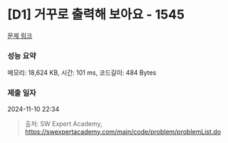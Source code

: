 # [D1] 거꾸로 출력해 보아요 - 1545 

[문제 링크](https://swexpertacademy.com/main/code/problem/problemDetail.do?contestProbId=AV2gbY0qAAQBBAS0) 

### 성능 요약

메모리: 18,624 KB, 시간: 101 ms, 코드길이: 484 Bytes

### 제출 일자

2024-11-10 22:34



> 출처: SW Expert Academy, https://swexpertacademy.com/main/code/problem/problemList.do